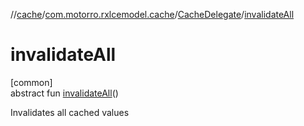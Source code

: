 //[cache](../../../index.md)/[com.motorro.rxlcemodel.cache](../index.md)/[CacheDelegate](index.md)/[invalidateAll](invalidate-all.md)

# invalidateAll

[common]\
abstract fun [invalidateAll](invalidate-all.md)()

Invalidates all cached values

